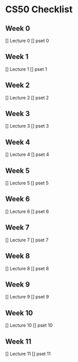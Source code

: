 # CS50 Checklist

## Week 0
[] Lecture 0
[] pset 0

## Week 1
[] Lecture 1
[] pset 1

## Week 2
[] Lecture 2
[] pset 2

## Week 3
[] Lecture 3
[] pset 3

## Week 4
[] Lecture 4
[] pset 4

## Week 5
[] Lecture 5
[] pset 5

## Week 6
[] Lecture 6
[] pset 6

## Week 7
[] Lecture 7
[] pset 7

## Week 8
[] Lecture 8
[] pset 8

## Week 9
[] Lecture 9
[] pset 9

## Week 10
[] Lecture 10
[] pset 10

## Week 11
[] Lecture 11
[] pset 11
